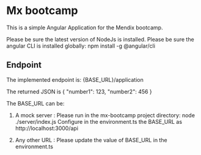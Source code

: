 # Mx bootcamp

This is a simple Angular Application for the Mendix bootcamp.

Please be sure the latest version of NodeJs is installed.
Please be sure the angular CLI is installed globally: npm install -g @angular/cli

## Endpoint

The implemented endpoint is: {BASE_URL}/application

The returned JSON is 
{
  "number1": 123,
  "number2": 456
}

The BASE_URL can be:

1. A mock server : 
  Please run in the mx-bootcamp project directory: node ./server/index.js
  Configure in the environment.ts the BASE_URL as http://localhost:3000/api

2. Any other URL :
  Please update the value of BASE_URL in the environment.ts
